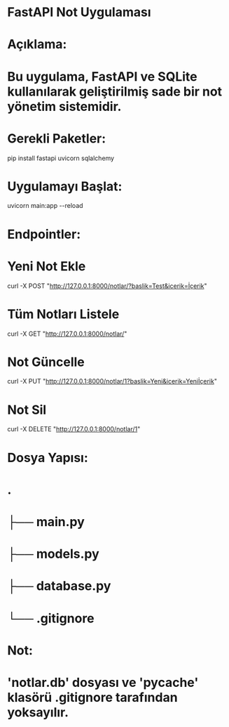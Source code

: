 # FastAPI Not Uygulaması

# Açıklama:
# Bu uygulama, FastAPI ve SQLite kullanılarak geliştirilmiş sade bir not yönetim sistemidir.

# Gerekli Paketler:
pip install fastapi uvicorn sqlalchemy

# Uygulamayı Başlat:
uvicorn main:app --reload

# Endpointler:

# Yeni Not Ekle
curl -X POST "http://127.0.0.1:8000/notlar/?baslik=Test&icerik=İçerik"

# Tüm Notları Listele
curl -X GET "http://127.0.0.1:8000/notlar/"

# Not Güncelle
curl -X PUT "http://127.0.0.1:8000/notlar/1?baslik=Yeni&icerik=Yeniİçerik"

# Not Sil
curl -X DELETE "http://127.0.0.1:8000/notlar/1"

# Dosya Yapısı:
# .
# ├── main.py
# ├── models.py
# ├── database.py
# └── .gitignore

# Not:
# 'notlar.db' dosyası ve '__pycache__' klasörü .gitignore tarafından yoksayılır.
